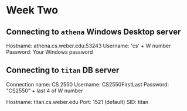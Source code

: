 # Week Two

## Connecting to `athena` Windows Desktop server

Hostname: athena.cs.weber.edu:53243
Username: 'cs\' + W number
Password: Your Windows password

## Connecting to `titan` DB server

Connection name: CS 2550
Username: CS2550FirstLast
Password: "CS2550" + last 4 of W number

Hostname: titan.cs.weber.edu
Port: 1521 (default)
SID: titan
